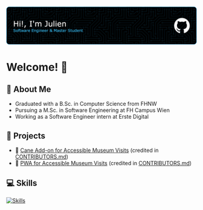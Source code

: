 ![Banner](https://raw.githubusercontent.com/julien-jungo/julien-jungo/refs/heads/main/img/banner.png)

# Welcome! 👋

## 💼 About Me

- Graduated with a B.Sc. in Computer Science from FHNW
- Pursuing a M.Sc. in Software Engineering at FH Campus Wien
- Working as a Software Engineer intern at Erste Digital

## 🚀 Projects

- 🔗 [Cane Add-on for Accessible Museum Visits](https://github.com/mio-guide/mio-guide-cane) (credited in [CONTRIBUTORS.md](https://github.com/mio-guide/mio-guide-cane/blob/main/CONTRIBUTORS.md))
- 🔗 [PWA for Accessible Museum Visits](https://github.com/mio-guide/mio-guide-app) (credited in [CONTRIBUTORS.md](https://github.com/mio-guide/mio-guide-app/blob/main/CONTRIBUTORS.md))

## 💻 Skills

[![Skills](https://skillicons.dev/icons?i=java,python,js,ts,spring,react,angular,gcp,k8s,docker)](https://skillicons.dev)
